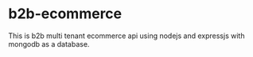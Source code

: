 # b2b-ecommerce
This is b2b multi tenant ecommerce api using nodejs and expressjs with mongodb as a database.
